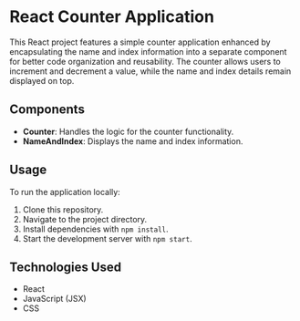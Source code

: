 # React Counter Application

This React project features a simple counter application enhanced by encapsulating the name and index information into a separate component for better code organization and reusability. The counter allows users to increment and decrement a value, while the name and index details remain displayed on top.

## Components

- **Counter**: Handles the logic for the counter functionality.
- **NameAndIndex**: Displays the name and index information.

## Usage

To run the application locally:

1. Clone this repository.
2. Navigate to the project directory.
3. Install dependencies with `npm install`.
4. Start the development server with `npm start`.

## Technologies Used

- React
- JavaScript (JSX)
- CSS

